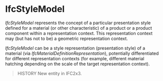 # IfcStyleModel

_IfcStyleModel_ represents the concept of a particular presentation style defined for a material (or other characteristic) of a product or a product component within a representation context. This representation context may (but has not to be) a geometric representation context.

_IfcStyleModel_ can be a style representation (presentation style) of a material (via _IfcMaterialDefinitionRepresentation_), potentially differentiated for different representation contexts (for example, different material hatching depending on the scale of the target representation context).

> HISTORY New entity in IFC2x3.
